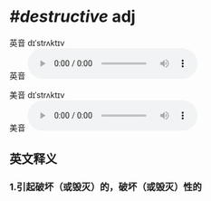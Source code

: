 # ***\#destructive*** adj
英音 dɪˈstrʌktɪv  
英音
<audio src="./media/destructive1_AAC.aac" controls="controls"></audio>

美音 dɪˈstrʌktɪv  
美音
<audio src="./media/destructive1_AAC.aac" controls="controls"></audio>



  

英文释义
---
### 1.**引起破坏（或毁灭）的，破坏（或毁灭）性的**  


